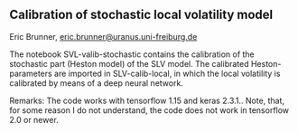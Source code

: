 ## Calibration of stochastic local volatility model

Eric Brunner, eric.brunner@uranus.uni-freiburg.de

The notebook SVL-valib-stochastic contains the calibration of the stochastic part (Heston model) of the SLV model. The calibrated Heston-parameters are imported in SLV-calib-local, in which the local volatility is calibrated by means of a deep neural network.

Remarks:
The code works with tensorflow 1.15 and keras 2.3.1.. Note, that, for some reason I do not understand, the code does not work in tensorflow 2.0 or newer.




